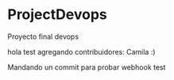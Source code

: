 # ProjectDevops
Proyecto final devops

hola
test
agregando contribuidores: Camila :)

Mandando un commit para probar webhook
test
